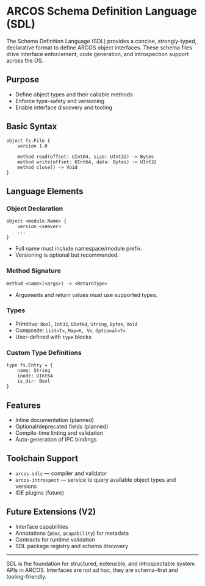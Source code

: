 # ARCOS Schema Definition Language (SDL)

The Schema Definition Language (SDL) provides a concise, strongly-typed, declarative format to define ARCOS object interfaces. These schema files drive interface enforcement, code generation, and introspection support across the OS.

## Purpose

* Define object types and their callable methods
* Enforce type-safety and versioning
* Enable interface discovery and tooling

## Basic Syntax

```sdl
object fs.File {
    version 1.0

    method read(offset: UInt64, size: UInt32) -> Bytes
    method write(offset: UInt64, data: Bytes) -> UInt32
    method close() -> Void
}
```

## Language Elements

### Object Declaration

```sdl
object <module.Name> {
    version <semver>
    ...
}
```

* Full name must include namespace/module prefix.
* Versioning is optional but recommended.

### Method Signature

```sdl
method <name>(<args>) -> <ReturnType>
```

* Arguments and return values must use supported types.

### Types

* Primitive: `Bool`, `Int32`, `UInt64`, `String`, `Bytes`, `Void`
* Composite: `List<T>`, `Map<K, V>`, `Optional<T>`
* User-defined with `type` blocks

### Custom Type Definitions

```sdl
type fs.Entry = {
    name: String
    inode: UInt64
    is_dir: Bool
}
```

## Features

* Inline documentation (planned)
* Optional/deprecated fields (planned)
* Compile-time linting and validation
* Auto-generation of IPC bindings

## Toolchain Support

* `arcos-sdlc` — compiler and validator
* `arcos-introspect` — service to query available object types and versions
* IDE plugins (future)

## Future Extensions (V2)

* Interface capabilities
* Annotations (`@doc`, `@capability`) for metadata
* Contracts for runtime validation
* SDL package registry and schema discovery

---

SDL is the foundation for structured, extensible, and introspectable system APIs in ARCOS. Interfaces are not ad hoc, they are schema-first and tooling-friendly.
